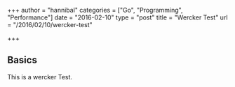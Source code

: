 +++
author = "hannibal"
categories = ["Go", "Programming", "Performance"]
date = "2016-02-10"
type = "post"
title = "Wercker Test"
url = "/2016/02/10/wercker-test"

+++

Basics
------

This is a wercker Test.
